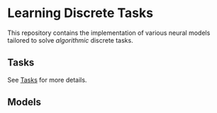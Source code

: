 # Learning Discrete Tasks

This repository contains the implementation of various neural models
tailored to solve *algorithmic* discrete tasks.

## Tasks

See
[Tasks](https://github.com/algorithm-learning-machines/learning-discrete-tasks/blob/master/tasks/README.md) for more details.

## Models
